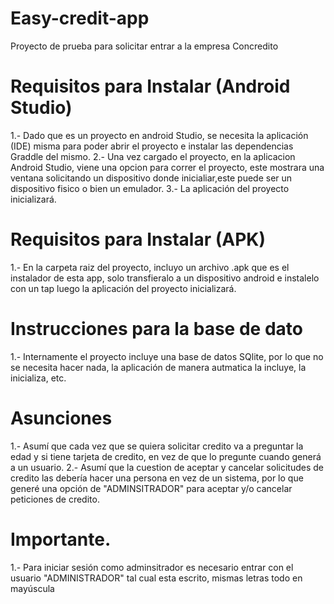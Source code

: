 # Easy-credit-app
Proyecto de prueba para solicitar entrar a la empresa Concredito


# Requisitos para Instalar (Android Studio)
1.- Dado que es un proyecto en android Studio, se necesita la aplicación (IDE) misma para poder abrir el proyecto e instalar las dependencias Graddle del mismo.
2.- Una vez cargado el proyecto, en la aplicacion Android Studio, viene una opcion para correr el proyecto, este mostrara una ventana solicitando un dispositivo donde inicialiar,este puede ser un dispositivo fisico o bien un emulador.
3.- La aplicación del proyecto inicializará.

# Requisitos para Instalar (APK)
1.- En la carpeta raiz del proyecto, incluyo un archivo .apk que es el instalador de esta app, solo transfieralo a un dispositivo android e instalelo con un tap luego la aplicación del proyecto inicializará.

# Instrucciones para la base de dato
1.- Internamente el proyecto incluye una base de datos SQlite, por lo que no se necesita hacer nada, la aplicación de manera autmatica la incluye, la inicializa, etc.

# Asunciones
1.- Asumí que cada vez que se quiera solicitar credito va a preguntar la edad y si tiene tarjeta de credito, en vez de que lo pregunte cuando generá a un usuario.
2.- Asumí que la cuestion de aceptar y cancelar solicitudes de credito las debería hacer una persona en vez de un sistema, por lo que generé una opción de "ADMINSITRADOR" para aceptar y/o cancelar peticiones de credito.

# Importante.
1.- Para iniciar sesión como adminsitrador es necesario entrar con el usuario "ADMINISTRADOR" tal cual esta escrito, mismas letras todo en mayúscula 

